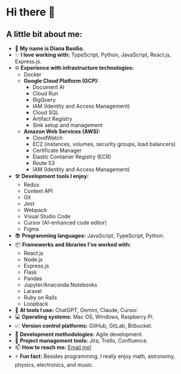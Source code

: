 # Hi there 👋

## A little bit about me:

- 🔭 **My name is Diana Basilio.**
- ✨ **I love working with:** TypeScript, Python, JavaScript, React.js, Express.js.
- 🌐 **Experience with infrastructure technologies:**
  - Docker
  - **Google Cloud Platform (GCP):**
    - Document AI
    - Cloud Run
    - BigQuery
    - IAM (Identity and Access Management)
    - Cloud SQL
    - Artifact Registry
    - Sink setup and management
  - **Amazon Web Services (AWS):**
    - CloudWatch
    - EC2 (instances, volumes, security groups, load balancers)
    - Certificate Manager
    - Elastic Container Registry (ECR)
    - Route 53
    - IAM (Identity and Access Management)
- 🛠 **Development tools I enjoy:**
  - Redux
  - Context API
  - Git
  - Jest
  - Webpack
  - Visual Studio Code
  - Cursor (AI-enhanced code editor)
  - Figma
- 📚 **Programming languages:** JavaScript, TypeScript, Python.
- 📦 **Frameworks and libraries I’ve worked with:**
  - React.js
  - Node.js
  - Express.js
  - Flask
  - Pandas
  - Jupyter/Anaconda Notebooks
  - Laravel
  - Ruby on Rails
  - Loopback
- 🤖 **AI tools I use:** ChatGPT, Gemini, Claude, Cursor.
- 💻 **Operating systems:** Mac OS, Windows, Raspberry Pi.
- 📈 **Version control platforms:** GitHub, GitLab, Bitbucket.
- 🔄 **Development methodologies:** Agile development.
- 🎯 **Project management tools:** Jira, Trello, Confluence.
- 📫 **How to reach me:** [Email me!](mailto:dianabasilio99@gmail.com)
- ⚡ **Fun fact:** Besides programming, I really enjoy math, astronomy, physics, electronics, and music.
